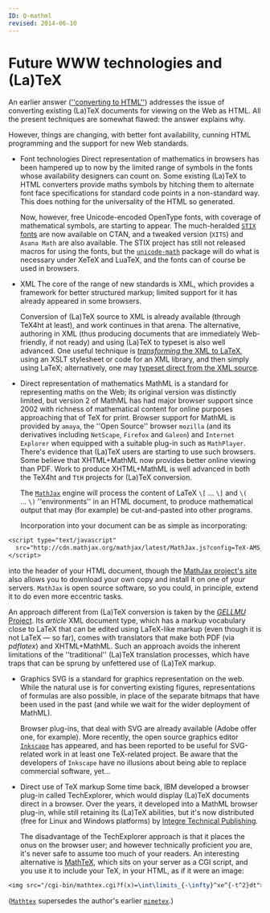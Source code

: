 ```yaml
---
ID: Q-mathml
revised: 2014-06-10
---
```

# Future WWW technologies and (La)TeX

An earlier answer 
([''converting to HTML''](FAQ-LaTeX2HTML.md))
addresses the issue of converting existing (La)TeX documents for
viewing on the Web as HTML.  All the present techniques are
somewhat flawed: the answer explains why.

However, things are changing, with
better font availability, cunning HTML programming and the
support for new Web standards.

- Font technologies Direct representation of mathematics in
  browsers has been hampered up to now by the limited range of symbols
  in the fonts whose availability designers can count on.  Some existing
  (La)TeX to HTML converters provide maths symbols by
  hitching them to alternate font face specifications for standard
  code points in a non-standard way.  This does nothing for the
  universality of the HTML so generated.

  Now, however, free Unicode-encoded OpenType fonts, with coverage of
  mathematical symbols, are starting to appear.  The much-heralded
  [`STIX` fonts](http://www.stixfonts.org/) are now
  available on CTAN, and a tweaked version
  (`XITS`) and `Asana Math` are also
  available.  The STIX project has still not released macros
  for using the fonts, but the [`unicode-math`](https://ctan.org/pkg/unicode-math) package will do
  what is necessary under XeTeX and LuaTeX, and the fonts can of
  course be used in browsers.
- XML The core of the range of new standards is
  XML, which provides a framework for better structured markup;
  limited support for it has already appeared in some browsers.

  Conversion of (La)TeX source to XML is already available
  (through TeX4ht at least), and work continues in that arena.  The
  alternative, authoring in XML (thus producing documents that
  are immediately Web-friendly, if not ready) and using (La)TeX to
  typeset is also well advanced.  One useful technique is
  [_transforming_ the XML to LaTeX](FAQ-SGML2TeX.md),
  using an XSLT stylesheet or code for an XML library,
  and then simply using LaTeX; alternatively, one may
  [typeset direct from the XML source](FAQ-readML.md).
- Direct representation of mathematics
  MathML is a standard for representing maths on the Web; its
  original version was distinctly limited, but version 2 of MathML
  has had major browser support since 2002 with richness of mathematical
  content for online purposes approaching that of TeX for print.
  Browser support for MathML is provided by `amaya`, the
  ''Open Source'' browser `mozilla` (and its derivatives
  including `NetScape`, `Firefox` and `Galeon`) and
  `Internet Explorer` when equipped with a suitable plug-in
  such as `MathPlayer`.
  There's evidence that (La)TeX users are starting to use such
  browsers.  Some believe that XHTML+MathML now provides
  better online viewing than PDF.
  Work to produce XHTML+MathML is well advanced in both the
  TeX4ht and `TtH` projects for (La)TeX conversion.

  The [`MathJax`](http://www.mathjax.org) engine will process the
  content of LaTeX `\[` &hellip;&nbsp;`\]` and `\(` &hellip;&nbsp;`\)`
  ''environments'' in an HTML document, to produce mathematical
  output that may (for example) be cut-and-pasted into other programs.

  Incorporation into your document can be
  as simple as incorporating:
```latex
<script type="text/javascript"
  src="http://cdn.mathjax.org/mathjax/latest/MathJax.js?config=TeX-AMS_HTML">
</script>
```
  into the header of your HTML document,
  though the [MathJax project's site](http://www.mathjax.org/)
  also allows you to download your own copy and install it on one of
  _your_ servers.  `MathJax` is open source software, so
  you could, in principle, extend it to do even more eccentric tasks.

  An approach different from (La)TeX conversion is taken by
  the [_GELLMU_ Project](http://www.albany.edu/~hammond/gellmu/).
  Its _article_ XML document type, which has a markup vocabulary
  close to LaTeX that can be edited using LaTeX-like markup
  (even though it is not LaTeX&nbsp;&mdash; so far), comes with translators
  that make both PDF (via _pdflatex_) and
  XHTML+MathML.  Such an approach avoids the inherent
  limitations of the ''traditional'' (La)TeX translation processes,
  which have traps that can be sprung by unfettered use of (La)TeX
  markup.
- Graphics 
  SVG is a standard for graphics representation on the web.
  While the natural use is for converting existing figures,
  representations of formulas are also possible, in place of the separate
  bitmaps that have been used in the past (and while we wait for the
  wider deployment of MathML).

  Browser plug-ins, that deal with SVG are already available
  (Adobe offer one, for example).  More recently, the open source
  graphics editor [`Inkscape`](http://www.inkscape.org/)
  has appeared, and has been reported to be useful for
  SVG-related work in at least one TeX-related project.  Be
  aware that the developers of `Inkscape` have no illusions
  about being able to replace commercial software, yet&hellip;
- Direct use of TeX markup
  Some time back, IBM developed a browser plug-in called
  TechExplorer, which would display (La)TeX documents direct in a
  browser.  Over the years, it developed into a MathML browser
  plug-in, while still retaining its (La)TeX abilities, but it's now
  distributed (free for Linux and Windows platforms) by
  [Integre Technical Publishing](http://www.integretechpub.com/).

  The disadvantage of the TechExplorer approach is that it places the
  onus on the browser user; and however technically proficient
  _you_ are, it's never safe to assume too much of your readers.
  An interesting alternative is
  [MathTeX](http://www.forkosh.com/mathtex.html), which sits
  on your server as a CGI script, and you use it to include
  your TeX, in your HTML, as if it were an image:
```latex
<img src="/cgi-bin/mathtex.cgi?f(x)=\int\limits_{-\infty}^xe^{-t^2}dt">
```
([`Mathtex`](https://ctan.org/pkg/Mathtex) supersedes the author's earlier [`mimetex`](https://ctan.org/pkg/mimetex).)


